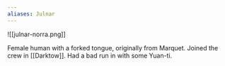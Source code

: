 ```yaml
---
aliases: Julnar
---
```

![[julnar-norra.png]]

Female human with a forked tongue, originally from Marquet. Joined the crew in [[Darktow]]. Had a bad run in with some Yuan-ti.
